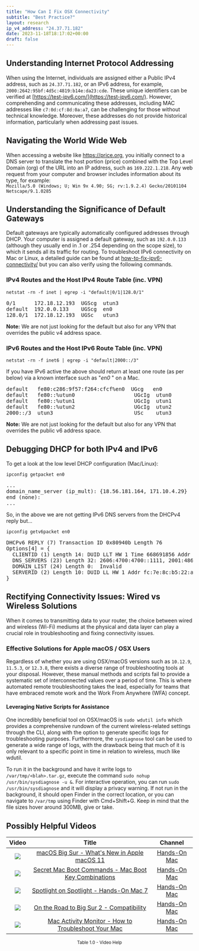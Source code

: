 ```yaml
---
title: "How Can I Fix OSX Connectivity"
subtitle: "Best Practice?"
layout: research
ip_v4_address: "24.37.71.182"
date: 2023-11-18T18:17:02+00:00
draft: false
---
```


## Understanding Internet Protocol Addressing

When using the Internet, individuals are assigned either a Public IPv4 address, such as ```24.37.71.182```, or an IPv6 address, for example, ```2000:2642:95bf:4d5c:4819:b14e:da23:cde```. These unique identifiers can be verified at [https://test-ipv6.com/](https://test-ipv6.com/). However, comprehending and communicating these addresses, including MAC addresses like ```c7:0d:cf:8d:0a:a7```, can be challenging for those without technical knowledge. Moreover, these addresses do not provide historical information, particularly when addressing past issues.
## Navigating the World Wide Web
When accessing a website like https://price.org, you initially connect to a DNS server to translate the host portion (price) combined with the Top Level Domain (org) of the URL into an IP address, such as ```169.222.1.218```. Any web request from your computer and browser includes information about its type, for example: <br>```Mozilla/5.0 (Windows; U; Win 9x 4.90; SG; rv:1.9.2.4) Gecko/20101104 Netscape/9.1.0285```
## Understanding the Significance of Default Gateways
Default gateways are typically automatically configured addresses through DHCP. Your computer is assigned a default gateway, such as ```192.0.0.133``` (although they usually end in .1 or .254 depending on the scope size), to which it sends all its traffic for routing. To troubleshoot IPv6 connectivity on Mac or Linux, a detailed guide can be found at [how-to-fix-ipv6-connectivity/](/blog/how-to-fix-ipv6-connectivity/) but you can also verify using the following commands.
### IPv4 Routes and the Host IPv4 Route Table (inc. VPN)
```netstat -rn -f inet | egrep -i "default|0/1|128.0/1"```

<pre>
0/1      172.18.12.193  UGScg  utun3
default  192.0.0.133    UGScg  en0
128.0/1  172.18.12.193  UGSc   utun3</pre>

**Note:** We are not just looking for the default but also for any VPN that overrides the public v4 address space.

### IPv6 Routes and the Host IPv6 Route Table (inc. VPN)
```netstat -rn -f inet6 | egrep -i "default|2000::/3"```

If you have IPv6 active the above should return at least one route (as per below) via a known interface such as "_en0_ " on a Mac. 

<pre>
default   fe80:c286:9f57:f264:cfcf%en0  UGcg   en0
default   fe80::%utun0                   UGcIg  utun0
default   fe80::%utun1                   UGcIg  utun1
default   fe80::%utun2                   UGcIg  utun2
2000::/3  utun3                          USc    utun3</pre>

**Note:** We are not just looking for the default but also for any VPN that overrides the public v6 address space.
<br>

## Debugging DHCP for both IPv4 and IPv6

To get a look at the low level DHCP configuration (Mac/Linux): 

```ipconfig getpacket en0```

<pre>
...
domain_name_server (ip_mult): {18.56.181.164, 171.10.4.29}
end (none):
...</pre>

So, in the above we are not getting IPv6 DNS servers from the DHCPv4 reply but...

```ipconfig getv6packet en0```

<pre>
DHCPv6 REPLY (7) Transaction ID 0x80940b Length 76
Options[4] = {
  CLIENTID (1) Length 14: DUID LLT HW 1 Time 668691856 Addr c7:0d:cf:8d:0a:a7
  DNS_SERVERS (23) Length 32: 2606:4700:4700::1111, 2001:4860:4860::8844
  DOMAIN_LIST (24) Length 0:  Invalid
  SERVERID (2) Length 10: DUID LL HW 1 Addr fc:7e:8c:b5:22:a1
}</pre>




## Rectifying Connectivity Issues: Wired vs Wireless Solutions

When it comes to transmitting data to your router, the choice between wired and wireless (Wi-Fi) mediums at the physical and data layer can play a crucial role in troubleshooting and fixing connectivity issues.
### Effective Solutions for Apple macOS / OSX Users
Regardless of whether you are using OSX/macOS versions such as ```10.12.9```, ```11.5.3```, or ```12.3.8```, there exists a diverse range of troubleshooting tools at your disposal. However, these manual methods and scripts fail to provide a systematic set of interconnected values over a period of time. This is where automated remote troubleshooting takes the lead, especially for teams that have embraced remote work and the Work From Anywhere (WFA) concept.
#### Leveraging Native Scripts for Assistance
One incredibly beneficial tool on OSX/macOS is ```sudo wdutil info``` which provides a comprehensive rundown of the current wireless-related settings through the CLI, along with the option to generate specific logs for troubleshooting purposes. Furthermore, the ```sysdiagnose``` tool can be used to generate a wide range of logs, with the drawback being that much of it is only relevant to a specific point in time in relation to wireless, much like wdutil.

To run it in the background and have it write logs to ```/var/tmp/<blah>.tar.gz```, execute the command ```sudo nohup /usr/bin/sysdiagnose -u &```. For interactive operation, you can run ```sudo /usr/bin/sysdiagnose``` and it will display a privacy warning. If not run in the background, it should open Finder in the correct location, or you can navigate to ```/var/tmp``` using Finder with Cmd+Shift+G. Keep in mind that the file sizes hover around 300MB, give or take.
## Possibly Helpful Videos

<link href="/plugins/lity/css/lity.min.css" rel="stylesheet">
<script src="/plugins/lity/js/lity.min.js"></script>
<div class="table1-start"></div>

|Video | Title | Channel |
| :---: | :---: | :---: |
|<a href="https://www.youtube.com/watch?v=JMKi6o9kaZI" data-lity><img src="https://i.ytimg.com/vi/JMKi6o9kaZI/default.jpg" class="img-fluid"></a>|<a href="https://www.youtube.com/watch?v=JMKi6o9kaZI" data-lity>macOS Big Sur - What&#39;s New in Apple macOS 11</a>|<a target="_blank" href="https://www.youtube.com/channel/UCg43DP8MdHVcl4rFK_delBg" >Hands-On Mac</a>|
|<a href="https://www.youtube.com/watch?v=VwNYWAxHCgM" data-lity><img src="https://i.ytimg.com/vi/VwNYWAxHCgM/default.jpg" class="img-fluid"></a>|<a href="https://www.youtube.com/watch?v=VwNYWAxHCgM" data-lity>Secret Mac Boot Commands - Mac Boot Key Combinations</a>|<a target="_blank" href="https://www.youtube.com/channel/UCg43DP8MdHVcl4rFK_delBg" >Hands-On Mac</a>|
|<a href="https://www.youtube.com/watch?v=RslZ4W1EPqk" data-lity><img src="https://i.ytimg.com/vi/RslZ4W1EPqk/default.jpg" class="img-fluid"></a>|<a href="https://www.youtube.com/watch?v=RslZ4W1EPqk" data-lity>Spotlight on Spotlight - Hands-On Mac 7</a>|<a target="_blank" href="https://www.youtube.com/channel/UCg43DP8MdHVcl4rFK_delBg" >Hands-On Mac</a>|
|<a href="https://www.youtube.com/watch?v=HEbK-Tignuc" data-lity><img src="https://i.ytimg.com/vi/HEbK-Tignuc/default.jpg" class="img-fluid"></a>|<a href="https://www.youtube.com/watch?v=HEbK-Tignuc" data-lity>On the Road to Big Sur 2 - Compatibility</a>|<a target="_blank" href="https://www.youtube.com/channel/UCg43DP8MdHVcl4rFK_delBg" >Hands-On Mac</a>|
|<a href="https://www.youtube.com/watch?v=TWzWd_DiaJ0" data-lity><img src="https://i.ytimg.com/vi/TWzWd_DiaJ0/default.jpg" class="img-fluid"></a>|<a href="https://www.youtube.com/watch?v=TWzWd_DiaJ0" data-lity>Mac Activity Monitor - How to Troubleshoot Your Mac</a>|<a target="_blank" href="https://www.youtube.com/channel/UCg43DP8MdHVcl4rFK_delBg" >Hands-On Mac</a>|

<center><small>Table 1.0 - Video Help</small></center>
 <br>
<div class="table1-end"></div>
<script type="text/javascript">
(function() {
    $('div.table1-start').nextUntil('div.table1-end', 'table').addClass('table thead-dark table-striped table-responsive rounded').attr('id', 't1');
    $('#t1').find('thead').addClass('thead-dark');
})();
</script>

